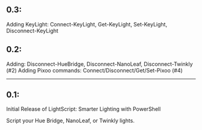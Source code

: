 ## 0.3:
Adding KeyLight: Connect-KeyLight, Get-KeyLight, Set-KeyLight, Disconnect-KeyLight

## 0.2:
Adding: Disconnect-HueBridge, Disconnect-NanoLeaf, Disconnect-Twinkly (#2)
Adding Pixoo commands: Connect/Disconnect/Get/Set-Pixoo (#4)

---
## 0.1:
Initial Release of LightScript:  Smarter Lighting with PowerShell

Script your Hue Bridge, NanoLeaf, or Twinkly lights.
